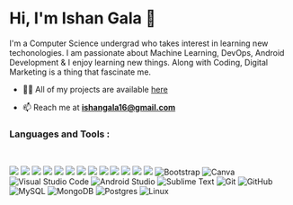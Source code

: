 <h1 align="left">Hi, I'm Ishan Gala 👋</h1> 

<p align="left">I'm a Computer Science undergrad who takes interest in learning new techonologies. I am passionate about Machine Learning, DevOps, Android Development & I enjoy learning new things. Along with Coding, Digital Marketing is a thing that fascinate me. </p> 

- 👨‍💻  All of my projects are available [here](https://github.com/ishangala16?tab=repositories)

- 📫 Reach me at  **ishangala16@gmail.com** <br/>

<h3 align="left">Languages and Tools :</h3><br/>
<p align="left"> 
<img src="https://img.shields.io/badge/Python-3776AB?style=for-the-badge&logo=python&logoColor=white"></img>
<img src="https://img.shields.io/badge/TensorFlow-%23FF6F00.svg?style=for-the-badge&logo=TensorFlow&logoColor=white"></img>
<img src="https://img.shields.io/badge/Keras-%23D00000.svg?style=for-the-badge&logo=Keras&logoColor=white"></img>
<img src="https://img.shields.io/badge/scikit--learn-%23F7931E.svg?style=for-the-badge&logo=scikit-learn&logoColor=white"></img>
<img src="https://img.shields.io/badge/PyTorch-%23EE4C2C.svg?style=for-the-badge&logo=PyTorch&logoColor=white"></img>
<img src="https://img.shields.io/badge/numpy-%23013243.svg?style=for-the-badge&logo=numpy&logoColor=white"></img>
<img src="https://img.shields.io/badge/pandas-%23150458.svg?style=for-the-badge&logo=pandas&logoColor=white"></img>
<img src="https://img.shields.io/badge/AWS-%23FF9900.svg?style=for-the-badge&logo=amazon-aws&logoColor=white"></img>
<img src="https://img.shields.io/badge/C-00599C?style=for-the-badge&logo=c&logoColor=white"/>
<img src="https://img.shields.io/badge/C%2B%2B-00599C?style=for-the-badge&logo=c%2B%2B&logoColor=white"/>
<img src="https://img.shields.io/badge/Java-ED8B00?style=for-the-badge&logo=java&logoColor=white"/>
<img src="https://img.shields.io/badge/HTML5-E34F26?style=for-the-badge&logo=html5&logoColor=white"/>
<img src="https://img.shields.io/badge/CSS3-1572B6?style=for-the-badge&logo=css3&logoColor=white"/>
<img alt="Bootstrap" src="https://img.shields.io/badge/bootstrap-%23563D7C.svg?style=for-the-badge&logo=bootstrap&logoColor=white"/>
<img alt="Canva" src="https://img.shields.io/badge/Canva-%2300C4CC.svg?style=for-the-badge&logo=Canva&logoColor=white"/>
<img alt="Visual Studio Code" src="https://img.shields.io/badge/VisualStudioCode-0078d7.svg?style=for-the-badge&logo=visual-studio-code&logoColor=white"/>
<img alt="Android Studio" src="https://img.shields.io/badge/Android%20Studio-3DDC84.svg?style=for-the-badge&logo=android-studio&logoColor=white"/>
<img alt="Sublime Text" src="https://img.shields.io/badge/sublime_text-%23575757.svg?style=for-the-badge&logo=sublime-text&logoColor=important"/>
<img alt="Git" src="https://img.shields.io/badge/git-%23F05033.svg?style=for-the-badge&logo=git&logoColor=white"/>
<img alt="GitHub" src="https://img.shields.io/badge/github-%23121011.svg?style=for-the-badge&logo=github&logoColor=white"/>
<img alt="MySQL" src="https://img.shields.io/badge/mysql-%2300f.svg?style=for-the-badge&logo=mysql&logoColor=white"/>
<img alt="MongoDB" src ="https://img.shields.io/badge/MongoDB-%234ea94b.svg?style=for-the-badge&logo=mongodb&logoColor=white"/>
<img alt="Postgres" src ="https://img.shields.io/badge/postgres-%23316192.svg?style=for-the-badge&logo=postgresql&logoColor=white"/>
<img alt="Linux" src="https://img.shields.io/badge/Linux-FCC624?style=for-the-badge&logo=linux&logoColor=black">
<br />
<br />

<!--
<div align="center">
  <a>
    <img align="center" src="https://github-readme-streak-stats.herokuapp.com/?user=ishangala16&theme=black-ice&hide_border=true" width="800" margin-bottom="20">
  </a><br/>
  <a href="https://github.com/ishangala16/github-readme-stats" style="margin-top:100px;">
    <img align="center" src="https://github-readme-stats.vercel.app/api/top-langs/?username=ishangala16&theme=dark&count_private=true&hide_border=true&text_color=fff&icon_color=03e8fc&title_color=03e8fc" />
  </a>
  <a href="https://github.com/ishangala16/github-readme-stats">
    <img align="center" src="https://github-readme-stats.vercel.app/api?username=ishangala16&count_private=true&theme=dark&show_icons=true&hide_border=true&text_color=fff&icon_color=03e8fc&title_color=03e8fc&card_width=3&line_height=40" />
  </a>
</div>

-->
